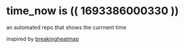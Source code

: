 # time_now is (( 1693386000330 ))

an automated repo that shows the currnent time

inspired by [breakingheatmap](https://github.com/breakingheatmap/breakingheatmap)